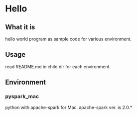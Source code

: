 # Hello

## What it is

hello world program as sample code for various environment.

## Usage

read README.md in child dir for each environment.

## Environment

### pyspark_mac

python with apache-spark for Mac.
apache-spark ver. is 2.0.*
